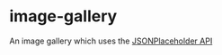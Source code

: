 # image-gallery

An image gallery which uses the [JSONPlaceholder API](https://jsonplaceholder.typicode.com/)

